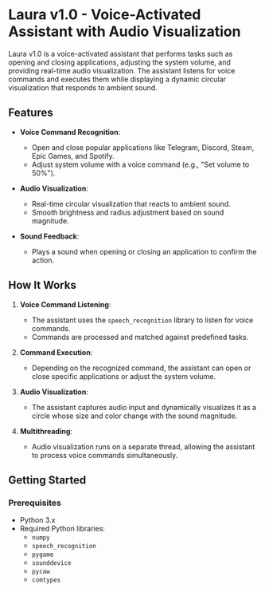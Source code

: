 # Laura v1.0 - Voice-Activated Assistant with Audio Visualization

Laura v1.0 is a voice-activated assistant that performs tasks such as opening and closing applications, adjusting the system volume, and providing real-time audio visualization. The assistant listens for voice commands and executes them while displaying a dynamic circular visualization that responds to ambient sound.

## Features

- **Voice Command Recognition**: 
  - Open and close popular applications like Telegram, Discord, Steam, Epic Games, and Spotify.
  - Adjust system volume with a voice command (e.g., "Set volume to 50%").

- **Audio Visualization**:
  - Real-time circular visualization that reacts to ambient sound.
  - Smooth brightness and radius adjustment based on sound magnitude.

- **Sound Feedback**:
  - Plays a sound when opening or closing an application to confirm the action.

## How It Works

1. **Voice Command Listening**:
   - The assistant uses the `speech_recognition` library to listen for voice commands.
   - Commands are processed and matched against predefined tasks.

2. **Command Execution**:
   - Depending on the recognized command, the assistant can open or close specific applications or adjust the system volume.

3. **Audio Visualization**:
   - The assistant captures audio input and dynamically visualizes it as a circle whose size and color change with the sound magnitude.

4. **Multithreading**:
   - Audio visualization runs on a separate thread, allowing the assistant to process voice commands simultaneously.

## Getting Started

### Prerequisites

- Python 3.x
- Required Python libraries:
  - `numpy`
  - `speech_recognition`
  - `pygame`
  - `sounddevice`
  - `pycaw`
  - `comtypes`
